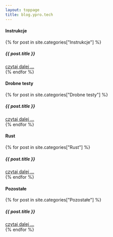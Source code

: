 ```yaml
---
layout: toppage
title: blog.ypro.tech
---
```


<p>
  <div class="row">
    <div class="col-md-6">
      <div class="mt-3">
        <h4>Instrukcje</h4>
        {% for post in site.categories["Instrukcje"] %}
          <div class="card mt-3">
            <div class="card-body">
              <h5 class="card-title">{{ post.title }}</h5>
            </div>
            <div class="card-footer text text-end fst-italic">
              <a class="text-decoration-none" href="{{ post.url }}">czytaj dalej ...</a>
            </div>
          </div>
        {% endfor %}
      </div>
      <div class="mt-3">
        <h4>Drobne testy</h4>
        {% for post in site.categories["Drobne testy"] %}
          <div class="card mt-3">
            <div class="card-body">
              <h5 class="card-title">{{ post.title }}</h5>
            </div>
            <div class="card-footer text text-end fst-italic">
              <a class="text-decoration-none" href="{{ post.url }}">czytaj dalej ...</a>
            </div>
          </div>
        {% endfor %}
      </div>
    </div>
    <div class="col-md-6">
      <div class="mt-3">
        <h4>Rust</h4>
        {% for post in site.categories["Rust"] %}
          <div class="card mt-3">
            <div class="card-body">
              <h5 class="card-title">{{ post.title }}</h5>
            </div>
            <div class="card-footer text text-end fst-italic">
              <a class="text-decoration-none" href="{{ post.url }}">czytaj dalej ...</a>
            </div>
          </div>
        {% endfor %}
      </div>
        <div class="mt-3">
        <h4>Pozostałe</h4>
        {% for post in site.categories["Pozostałe"] %}
          <div class="card mt-3">
            <div class="card-body">
              <h5 class="card-title">{{ post.title }}</h5>
            </div>
            <div class="card-footer text text-end fst-italic">
              <a class="text-decoration-none" href="{{ post.url }}">czytaj dalej ...</a>
            </div>
          </div>
        {% endfor %}
      </div>
    </div>
  </div>
</p>
